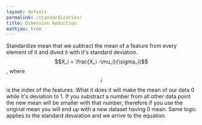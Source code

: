 ```yaml
---
layout: default
permalink: /standardization/
title: Dimension Reduction
mathjax: true
---
```


<script src="https://polyfill.io/v3/polyfill.min.js?features=es6"></script>
<script id="MathJax-script" async
        src="https://cdn.jsdelivr.net/npm/mathjax@3/es5/tex-mml-chtml.js">
</script>



Standardize mean that we subtract the mean of a feature from every element of it and dived it with it's standard deviation. $$X_i = \frac{X_i -\mu_i}{\sigma_i}$$, where $$i$$ is the index of the features. What it does it will make the mean of our data 0 while it's deviation to 1. If you substract a number from all other data point the new mean will be smaller with that number, therefore if you use the original mean you will end up with a new dataset having 0 mean. Same logic applies to the standard devaiation and we arrive to the equation.